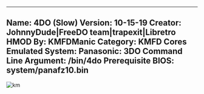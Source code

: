 -----------------------
Name: 4DO (Slow)
Version: 10-15-19
Creator: JohnnyDude|FreeDO team|trapexit|Libretro
HMOD By: KMFDManic
Category: KMFD Cores
Emulated System: Panasonic: 3DO
Command Line Argument: /bin/4do
Prerequisite BIOS: system/panafz10.bin
-----------------------
![km](https://i.imgur.com/HG5HlnE.png)
